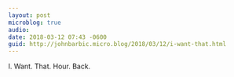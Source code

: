 ```yaml
---
layout: post
microblog: true
audio: 
date: 2018-03-12 07:43 -0600
guid: http://johnbarbic.micro.blog/2018/03/12/i-want-that.html
---
```

I. Want. That. Hour. Back.
